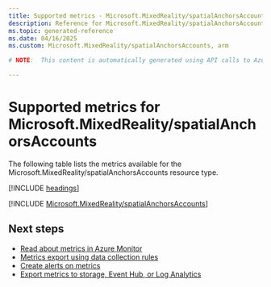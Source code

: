 ```yaml
---
title: Supported metrics - Microsoft.MixedReality/spatialAnchorsAccounts
description: Reference for Microsoft.MixedReality/spatialAnchorsAccounts metrics in Azure Monitor.
ms.topic: generated-reference
ms.date: 04/16/2025
ms.custom: Microsoft.MixedReality/spatialAnchorsAccounts, arm

# NOTE:  This content is automatically generated using API calls to Azure. Any edits made on these files will be overwritten in the next run of the script. 

---
```


  
# Supported metrics for Microsoft.MixedReality/spatialAnchorsAccounts
  
The following table lists the metrics available for the Microsoft.MixedReality/spatialAnchorsAccounts resource type.  
  
  
[!INCLUDE [headings](~/reusable-content/ce-skilling/azure/includes/azure-monitor/reference/metrics/metrics-headings.md)]  
  
 

[!INCLUDE [Microsoft.MixedReality/spatialAnchorsAccounts](~/reusable-content/ce-skilling/azure/includes/azure-monitor/reference/metrics/microsoft-mixedreality-spatialanchorsaccounts-metrics-include.md)]  



## Next steps

- [Read about metrics in Azure Monitor](/azure/azure-monitor/data-platform)
- [Metrics export using data collection rules](/azure/azure-monitor/essentials/data-collection-metrics)
- [Create alerts on metrics](/azure/azure-monitor/alerts/alerts-overview)
- [Export metrics to storage, Event Hub, or Log Analytics](/azure/azure-monitor/essentials/platform-logs-overview)
